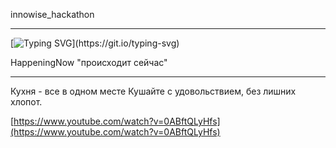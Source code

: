 
innowise_hackathon
_________________________________________________________________
[![Typing SVG](https://readme-typing-svg.herokuapp.com?color=%2336BCF7&lines=Quantum+Coders+!)](https://git.io/typing-svg)  


 HappeningNow  "происходит сейчас"









________________________________________________________________________________
Кухня - все в одном месте
Кушайте с удовольствием, без лишних хлопот.

[https://www.youtube.com/watch?v=0ABftQLyHfs](https://www.youtube.com/watch?v=0ABftQLyHfs)























